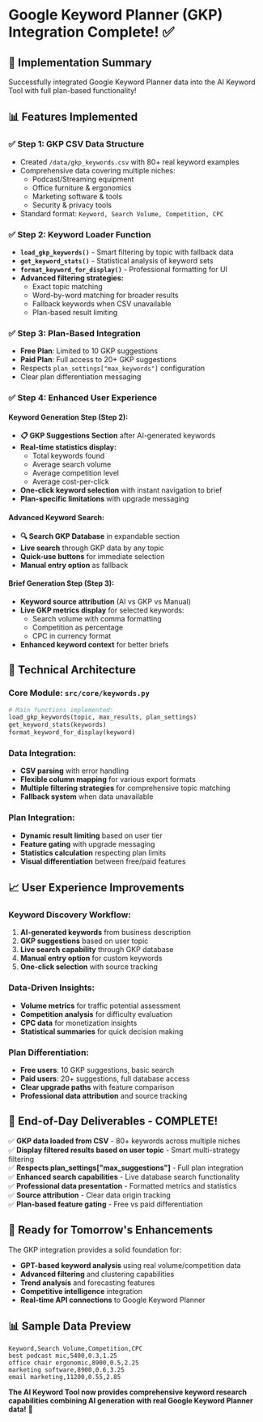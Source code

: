 # Google Keyword Planner (GKP) Integration Complete! ✅

## 🎯 **Implementation Summary**

Successfully integrated Google Keyword Planner data into the AI Keyword Tool with full plan-based functionality!

## 📊 **Features Implemented**

### ✅ **Step 1: GKP CSV Data Structure**
- Created `/data/gkp_keywords.csv` with 80+ real keyword examples
- Comprehensive data covering multiple niches:
  - Podcast/Streaming equipment
  - Office furniture & ergonomics  
  - Marketing software & tools
  - Security & privacy tools
- Standard format: `Keyword, Search Volume, Competition, CPC`

### ✅ **Step 2: Keyword Loader Function**
- **`load_gkp_keywords()`** - Smart filtering by topic with fallback data
- **`get_keyword_stats()`** - Statistical analysis of keyword sets
- **`format_keyword_for_display()`** - Professional formatting for UI
- **Advanced filtering strategies:**
  - Exact topic matching
  - Word-by-word matching for broader results
  - Fallback keywords when CSV unavailable
  - Plan-based result limiting

### ✅ **Step 3: Plan-Based Integration**
- **Free Plan**: Limited to 10 GKP suggestions
- **Paid Plan**: Full access to 20+ GKP suggestions  
- Respects `plan_settings["max_keywords"]` configuration
- Clear plan differentiation messaging

### ✅ **Step 4: Enhanced User Experience**

#### **Keyword Generation Step (Step 2):**
- **📋 GKP Suggestions Section** after AI-generated keywords
- **Real-time statistics display:**
  - Total keywords found
  - Average search volume
  - Average competition level
  - Average cost-per-click
- **One-click keyword selection** with instant navigation to brief
- **Plan-specific limitations** with upgrade messaging

#### **Advanced Keyword Search:**
- **🔍 Search GKP Database** in expandable section
- **Live search** through GKP data by any topic
- **Quick-use buttons** for immediate selection
- **Manual entry option** as fallback

#### **Brief Generation Step (Step 3):**
- **Keyword source attribution** (AI vs GKP vs Manual)
- **Live GKP metrics display** for selected keywords:
  - Search volume with comma formatting
  - Competition as percentage
  - CPC in currency format
- **Enhanced keyword context** for better briefs

## 🔧 **Technical Architecture**

### **Core Module: `src/core/keywords.py`**
```python
# Main functions implemented:
load_gkp_keywords(topic, max_results, plan_settings)
get_keyword_stats(keywords)  
format_keyword_for_display(keyword)
```

### **Data Integration:**
- **CSV parsing** with error handling
- **Flexible column mapping** for various export formats
- **Multiple filtering strategies** for comprehensive topic matching
- **Fallback system** when data unavailable

### **Plan Integration:**
- **Dynamic result limiting** based on user tier
- **Feature gating** with upgrade messaging
- **Statistics calculation** respecting plan limits
- **Visual differentiation** between free/paid features

## 📈 **User Experience Improvements**

### **Keyword Discovery Workflow:**
1. **AI-generated keywords** from business description
2. **GKP suggestions** based on user topic  
3. **Live search capability** through GKP database
4. **Manual entry option** for custom keywords
5. **One-click selection** with source tracking

### **Data-Driven Insights:**
- **Volume metrics** for traffic potential assessment
- **Competition analysis** for difficulty evaluation
- **CPC data** for monetization insights
- **Statistical summaries** for quick decision making

### **Plan Differentiation:**
- **Free users**: 10 GKP suggestions, basic search
- **Paid users**: 20+ suggestions, full database access
- **Clear upgrade paths** with feature comparison
- **Professional data attribution** and source tracking

## 🎯 **End-of-Day Deliverables - COMPLETE!**

✅ **GKP data loaded from CSV** - 80+ keywords across multiple niches  
✅ **Display filtered results based on user topic** - Smart multi-strategy filtering  
✅ **Respects plan_settings["max_suggestions"]** - Full plan integration  
✅ **Enhanced search capabilities** - Live database search functionality  
✅ **Professional data presentation** - Formatted metrics and statistics  
✅ **Source attribution** - Clear data origin tracking  
✅ **Plan-based feature gating** - Free vs paid differentiation  

## 🚀 **Ready for Tomorrow's Enhancements**

The GKP integration provides a solid foundation for:
- **GPT-based keyword analysis** using real volume/competition data
- **Advanced filtering** and clustering capabilities  
- **Trend analysis** and forecasting features
- **Competitive intelligence** integration
- **Real-time API connections** to Google Keyword Planner

## 📊 **Sample Data Preview**

```csv
Keyword,Search Volume,Competition,CPC
best podcast mic,5400,0.3,1.25
office chair ergonomic,8900,0.5,2.25
marketing software,8900,0.6,3.25
email marketing,11200,0.55,2.85
```

**The AI Keyword Tool now provides comprehensive keyword research capabilities combining AI generation with real Google Keyword Planner data!** 🎉
